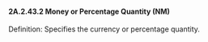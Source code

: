 #### 2A.2.43.2 Money or Percentage Quantity (NM)

Definition: Specifies the currency or percentage quantity.
